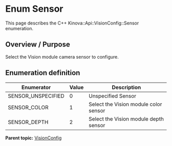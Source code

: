 # Enum Sensor

This page describes the C++ Kinova::Api::VisionConfig::Sensor enumeration.

## Overview / Purpose

Select the Vision module camera sensor to configure.

## Enumeration definition

|Enumerator|Value|Description|
|----------|-----|-----------|
|SENSOR\_UNSPECIFIED|0|Unspecified Sensor|
|SENSOR\_COLOR|1|Select the Vision module color sensor|
|SENSOR\_DEPTH|2|Select the Vision module depth sensor|

**Parent topic:** [VisionConfig](../references/summary_VisionConfig.md)

